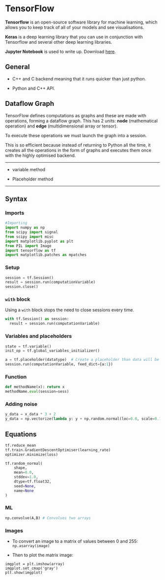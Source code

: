 # TensorFlow

**Tensorflow** is an open-source software library for machine learning, which allows you to keep track of all of your models and see visualisations.

**Keras** is a deep learning library that you can use in conjunction with Tensorflow and several other deep learning libraries.

**Jupyter Notebook** is used to write up. Download [here](https://jupyter.readthedocs.io/en/latest/install.html#new-to-python-and-jupyter).

## General

* C++ and C backend meaning that it runs quicker than just python.

* Python and C++ API.

## Dataflow Graph

TensorFlow defines computations as graphs and these are made with operations, forming a dataflow graph. This has 2 units: **node** (mathematical operation) and **edge** (multidimensional array or tensor).

To execute these operations we must launch the graph into a session.

This is so efficient because instead of returning to Python all the time, it creates all the operations in the form of graphs and executes them once with the highly optimised backend.


---

* variable method

* Placeholder method

---

## Syntax

### Imports

```python
#Importing
import numpy as np
from scipy import signal
from scipy import misc
import matplotlib.pyplot as plt
from PIL import Image
import tensorflow as tf
import matplotlib.patches as mpatches
```

### Setup

```python
session = tf.Session()
result = session.run(computationVariable)
session.close()
```

### `with` block

Using a `with` block stops the need to close sessions every time.

```python
with tf.Session() as session:
  result = session.run(computationVariable)
```

### Variables and placeholders

```python
state = tf.variable()
init_op = tf.global_variables_initializer()

a = tf.placeholder(datatype)  # Create a placeholder than data will be placed in when run
session.run(computationVariable, feed_dict={a:1})
```

### Function

```python
def methodName(x): return x
methodName.eval(session=sess)
```

### Adding noise

```python
y_data = x_data * 3 + 2
y_data = np.vectorize(lambda y: y + np.random.normal(loc=0.0, scale=0.1))(y_data)
```

## Equations

```python
tf.reduce_mean
tf.train.GradientDescentOptimiser(learning_rate)
optimizer.minimize(loss)

tf.random_normal(
    shape,
    mean=0.0,
    stddev=1.0,
    dtype=tf.float32,
    seed=None,
    name=None
)
```

### ML

```python
np.convolve(A,B) # Convolves two arrays
```


### Images

* To convert an image to a matrix of values between 0 and 255: `np.asarray(image)`

* Then to plot the matrix image:

```
imgplot = plt.imshow(array)
imgplot.set_cmap('gray')
plt.show(imgplot)
```
